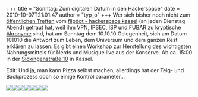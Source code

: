 +++
title = "Sonntag: Zum digitalen Datum in den Hackerspace"
date = 2010-10-07T21:01:47
author = "typ_o"
+++
Wer sich bisher noch nicht zum [öffentlichen
Treffen](http://flipdot.org/wiki/index.php?title=Flipdot_Treffen) vom
[flipdot - hackerspace
kassel](http://flipdot.org/wiki/index.php?title=Hallo!) (an jeden
Dienstag Abend) getraut hat, weil ihm VPN, IPSEC, ISP und FUBAR zu
[kryptische
Akronyme](http://de.wikipedia.org/wiki/Liste_von_Abk%C3%BCrzungen_%28Netzjargon%29)
sind, hat am Sonntag dem 10.10.10 Gelegenheit, sich am Datum 101010 die
Antwort zum Leben, dem Universum und dem ganzen Rest erklären zu lassen.
Es gibt einen Workshop zur Herstellung des wichtigsten Nahrungsmittels
für Nerds und Musique live aus der Konserve. Ab ca. 15:00 in der
[Sickingenstraße 10](http://flipdot.org/wiki/index.php?title=Anfahrt) in
Kassel.  
  
Edit: Und ja, man kann Pizza selbst machen, allerdings hat der Teig- und
Backprozess doch so einige Kontrollparameter...  
  
![](https://flipdot.org/blog/uploads/0teig.serendipityThumb.jpg)![](https://flipdot.org/blog/uploads/1teig.serendipityThumb.jpg)![](https://flipdot.org/blog/uploads/2teig.serendipityThumb.jpg)![](https://flipdot.org/blog/uploads/3dose.serendipityThumb.jpg)![](https://flipdot.org/blog/uploads/4herd.serendipityThumb.jpg)![](https://flipdot.org/blog/uploads/5pizza.serendipityThumb.jpg)![](https://flipdot.org/blog/uploads/6essen.serendipityThumb.jpg)
